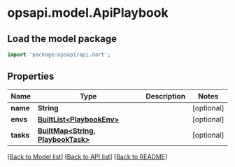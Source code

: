 # opsapi.model.ApiPlaybook

## Load the model package
```dart
import 'package:opsapi/api.dart';
```

## Properties
Name | Type | Description | Notes
------------ | ------------- | ------------- | -------------
**name** | **String** |  | [optional] 
**envs** | [**BuiltList&lt;PlaybookEnv&gt;**](PlaybookEnv.md) |  | [optional] 
**tasks** | [**BuiltMap&lt;String, PlaybookTask&gt;**](PlaybookTask.md) |  | [optional] 

[[Back to Model list]](../README.md#documentation-for-models) [[Back to API list]](../README.md#documentation-for-api-endpoints) [[Back to README]](../README.md)


